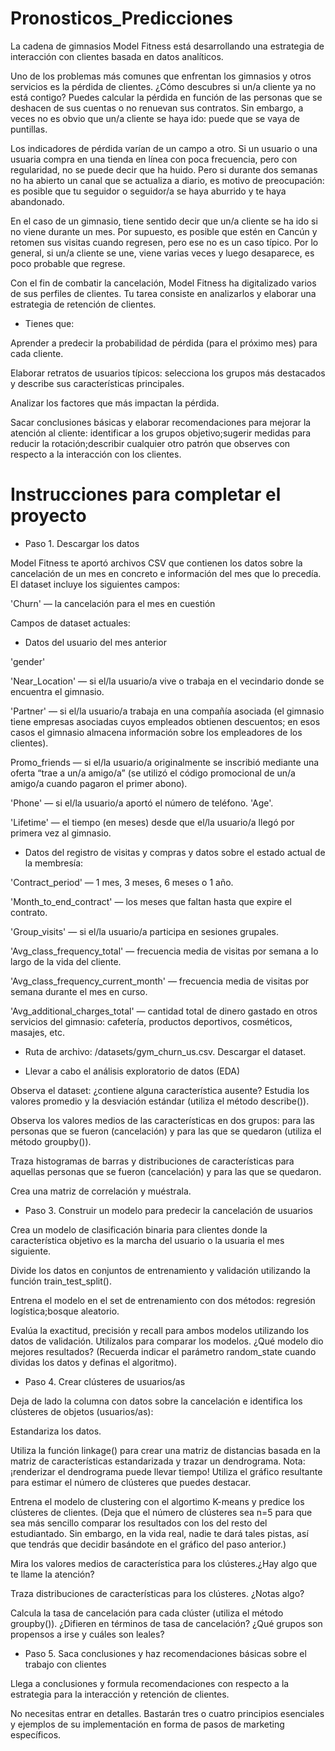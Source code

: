 # Pronosticos_Predicciones
La cadena de gimnasios Model Fitness está desarrollando una estrategia de interacción con clientes basada en datos analíticos.

Uno de los problemas más comunes que enfrentan los gimnasios y otros servicios es la pérdida de clientes. ¿Cómo descubres si un/a cliente ya no está contigo? Puedes calcular la pérdida en función de las personas que se deshacen de sus cuentas o no renuevan sus contratos. Sin embargo, a veces no es obvio que un/a cliente se haya ido: puede que se vaya de puntillas.

Los indicadores de pérdida varían de un campo a otro. Si un usuario o una usuaria compra en una tienda en línea con poca frecuencia, pero con regularidad, no se puede decir que ha huido. Pero si durante dos semanas no ha abierto un canal que se actualiza a diario, es motivo de preocupación: es posible que tu seguidor o seguidor/a se haya aburrido y te haya abandonado.

En el caso de un gimnasio, tiene sentido decir que un/a cliente se ha ido si no viene durante un mes. Por supuesto, es posible que estén en Cancún y retomen sus visitas cuando regresen, pero ese no es un caso típico. Por lo general, si un/a cliente se une, viene varias veces y luego desaparece, es poco probable que regrese.

Con el fin de combatir la cancelación, Model Fitness ha digitalizado varios de sus perfiles de clientes. Tu tarea consiste en analizarlos y elaborar una estrategia de retención de clientes.

* Tienes que:

Aprender a predecir la probabilidad de pérdida (para el próximo mes) para cada cliente.

Elaborar retratos de usuarios típicos: selecciona los grupos más destacados y describe sus características principales.

Analizar los factores que más impactan la pérdida.

Sacar conclusiones básicas y elaborar recomendaciones para mejorar la atención al cliente:
identificar a los grupos objetivo;sugerir medidas para reducir la rotación;describir cualquier otro patrón que observes con respecto a la interacción con los clientes.

# Instrucciones para completar el proyecto

* Paso 1. Descargar los datos

Model Fitness te aportó archivos CSV que contienen los datos sobre la cancelación de un mes en concreto e información del mes que lo precedía. El dataset incluye los siguientes campos:

'Churn' — la cancelación para el mes en cuestión

Campos de dataset actuales:

* Datos del usuario del mes anterior

'gender'

'Near_Location' — si el/la usuario/a vive o trabaja en el vecindario donde se encuentra el gimnasio.

'Partner' — si el/la usuario/a trabaja en una compañía asociada (el gimnasio tiene empresas asociadas cuyos empleados obtienen descuentos; en esos casos el gimnasio almacena información sobre los empleadores de los clientes).

Promo_friends — si el/la usuario/a originalmente se inscribió mediante una oferta “trae a un/a amigo/a” (se utilizó el código promocional de un/a amigo/a cuando pagaron el primer abono).

'Phone' — si el/la usuario/a aportó el número de teléfono.
'Age'.

'Lifetime' — el tiempo (en meses) desde que el/la usuario/a llegó por primera vez al gimnasio.

* Datos del registro de visitas y compras y datos sobre el estado actual de la membresía:

'Contract_period' — 1 mes, 3 meses, 6 meses o 1 año.

'Month_to_end_contract' — los meses que faltan hasta que expire el contrato.

'Group_visits' — si el/la usuario/a participa en sesiones grupales.

'Avg_class_frequency_total' — frecuencia media de visitas por semana a lo largo de la vida del cliente.

'Avg_class_frequency_current_month' — frecuencia media de visitas por semana durante el mes en curso.

'Avg_additional_charges_total' — cantidad total de dinero gastado en otros servicios del gimnasio: cafetería, productos deportivos, cosméticos, masajes, etc.

* Ruta de archivo: /datasets/gym_churn_us.csv. Descargar el dataset. 

* Llevar a cabo el análisis exploratorio de datos (EDA)

Observa el dataset: ¿contiene alguna característica ausente? Estudia los valores promedio y la desviación estándar (utiliza el método describe()).

Observa los valores medios de las características en dos grupos: para las personas que se fueron (cancelación) y para las que se quedaron (utiliza el método groupby()).

Traza histogramas de barras y distribuciones de características para aquellas personas que se fueron (cancelación) y para las que se quedaron.

Crea una matriz de correlación y muéstrala.

* Paso 3. Construir un modelo para predecir la cancelación de usuarios

Crea un modelo de clasificación binaria para clientes donde la característica objetivo es la marcha del usuario o la usuaria el mes siguiente.

Divide los datos en conjuntos de entrenamiento y validación utilizando la función train_test_split().

Entrena el modelo en el set de entrenamiento con dos métodos:
regresión logística;bosque aleatorio.

Evalúa la exactitud, precisión y recall para ambos modelos utilizando los datos de validación. Utilízalos para comparar los modelos. ¿Qué modelo dio mejores resultados? (Recuerda indicar el parámetro random_state cuando dividas los datos y definas el algoritmo). 

* Paso 4. Crear clústeres de usuarios/as

Deja de lado la columna con datos sobre la cancelación e identifica los clústeres de objetos (usuarios/as):

Estandariza los datos.

Utiliza la función linkage() para crear una matriz de distancias basada en la matriz de características estandarizada y trazar un dendrograma. Nota: ¡renderizar el dendrograma puede llevar tiempo! Utiliza el gráfico resultante para estimar el número de clústeres que puedes destacar.

Entrena el modelo de clustering con el algortimo K-means y predice los clústeres de clientes. (Deja que el número de clústeres sea n=5 para que sea más sencillo comparar los resultados con los del resto del estudiantado. Sin embargo, en la vida real, nadie te dará tales pistas, así que tendrás que decidir basándote en el gráfico del paso anterior.)

Mira los valores medios de característica para los clústeres.¿Hay algo que te llame la atención?

Traza distribuciones de características para los clústeres. ¿Notas algo?

Calcula la tasa de cancelación para cada clúster (utiliza el método groupby()). ¿Difieren en términos de tasa de cancelación? ¿Qué grupos son propensos a irse y cuáles son leales?

* Paso 5. Saca conclusiones y haz recomendaciones básicas sobre el trabajo con clientes

Llega a conclusiones y formula recomendaciones con respecto a la estrategia para la interacción y retención de clientes.

No necesitas entrar en detalles. Bastarán tres o cuatro principios esenciales y ejemplos de su implementación en forma de pasos de marketing específicos.
